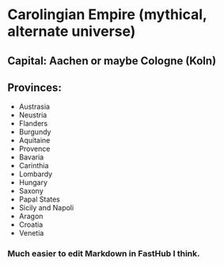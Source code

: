 # Carolingian Empire (mythical, alternate universe)

## Capital: Aachen or maybe Cologne (Koln)

## Provinces:

 - Austrasia
 - Neustria
 - Flanders
 - Burgundy
 - Aquitaine
 - Provence
 - Bavaria
 - Carinthia
 - Lombardy
 - Hungary
 - Saxony
 - Papal States
 - Sicily and Napoli
 - Aragon
 - Croatia
 - Venetia

### Much easier to edit Markdown in FastHub I think.
